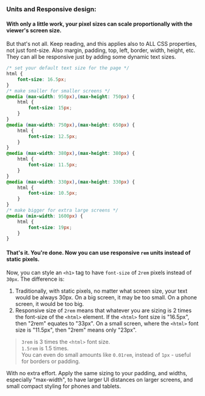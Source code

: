 ### Units and Responsive design:    
    
#### With only a little work, your pixel sizes can scale proportionally with the viewer's screen size.    
But that's not all. Keep reading, and this applies also to ALL CSS properties, not just font-size. Also margin, padding, top, left, border, width, height, etc. They can all be responsive just by adding some dynamic text sizes.    
    
```css    
/* set your default text size for the page */    
html {    
    font-size: 16.5px;    
}    
/* make smaller for smaller screens */    
@media (max-width: 950px),(max-height: 750px) {    
    html {    
        font-size: 15px;    
    }    
}    
@media (max-width: 750px),(max-height: 650px) {    
    html {    
        font-size: 12.5px;    
    }    
}    
@media (max-width: 380px),(max-height: 380px) {    
    html {    
        font-size: 11.5px;    
    }    
}    
@media (max-width: 330px),(max-height: 330px) {    
    html {    
        font-size: 10.5px;    
    }    
}    
/* make bigger for extra large screens */    
@media (min-width: 1600px) {    
    html {    
        font-size: 19px;    
    }    
}    
```    
    
#### That's it. You're done. Now you can use responsive **`rem`** units instead of static pixels.    
    
Now, you can style an `<h1>` tag to have `font-size` of `2rem` pixels instead of `30px`. The difference is:    
1. Traditionally, with static pixels, no matter what screen size, your text would be always 30px. On a big screen, it may be too small. On a phone screen, it would be too big.    
2. Responsive size of `2rem` means that whatever you are sizing is 2 times the font-size of the `<html>` element. If the `<html>`  font size is "16.5px", then "2rem" equates to "33px". On a small screen, where the `<html>` font size is "11.5px", then "2rem" means only "23px".    
    
> `3rem` is 3 times the `<html>` font size.    
> `1.5rem` is 1.5 times.    
> You can even do small amounts like `0.01rem`, instead of `1px` - useful for borders or padding.    
    
    
With no extra effort. Apply the same sizing to your padding, and widths, especially "max-width", to have larger UI distances on larger screens, and small compact styling for phones and tablets.    
    
    
    
    

